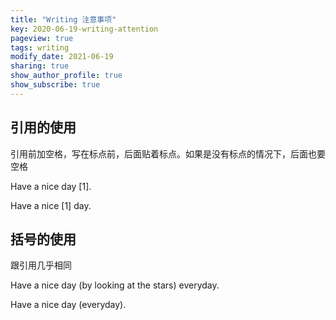 ```yaml
---
title: "Writing 注意事项"
key: 2020-06-19-writing-attention
pageview: true
tags: writing
modify_date: 2021-06-19
sharing: true
show_author_profile: true
show_subscribe: true
---
```



## 引用的使用

引用前加空格，写在标点前，后面贴着标点。如果是没有标点的情况下，后面也要空格

Have a nice day [1].

Have a nice [1] day.

## 括号的使用

跟引用几乎相同

Have a nice day (by looking at the stars) everyday.

Have a nice day (everyday).